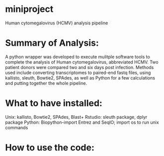 # miniproject
Human cytomegalovirus (HCMV) analysis pipeline

# Summary of Analysis: 
A python wrapper was developed to execute mulitple software tools to complete the analysis of Human cytomegalovirus, abbreviated HCMV. Two patient donors were compared two and six days post infection. Methods used include converting transcriptomes to paired-end fastq files, using kallisto, sleuth, Bowtie2, SPAdes, as well as Python for a few calculations and putting together the whole pipeline.

# What to have installed:
Unix: kallisto, Bowtie2, SPAdes, Blast+
Rstudio: sleuth package, dplyr package
Python: Biopython-import Entrez and SeqIO; import os to run unix commands

# How to use the code:
